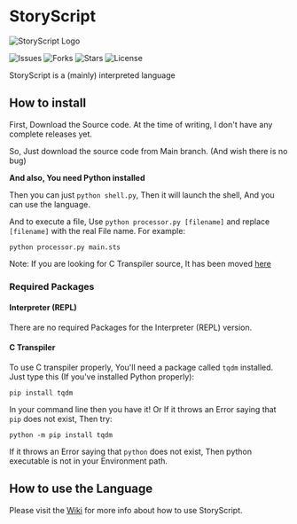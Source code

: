 # StoryScript
![StoryScript Logo](https://github.com/lines-of-codes/StoryScript/blob/be67a0b872783b78378dc3ac0969fb1111cb3e0f/StoryScript.png)

![Issues](https://img.shields.io/github/issues/lines-of-codes/StoryScript)
![Forks](https://img.shields.io/github/forks/lines-of-codes/StoryScript)
![Stars](https://img.shields.io/github/stars/lines-of-codes/StoryScript)
![License](https://img.shields.io/github/license/lines-of-codes/StoryScript)

StoryScript is a (mainly) interpreted language

## How to install
First, Download the Source code. At the time of writing, I don't have any complete releases yet.

So, Just download the source code from Main branch. (And wish there is no bug)

**And also, You need Python installed**

Then you can just `python shell.py`, Then it will launch the shell, And you can use the language.

And to execute a file, Use `python processor.py [filename]` and replace `[filename]` with the real File name.
For example:
```
python processor.py main.sts
```

Note: If you are looking for C Transpiler source, It has been moved [here](https://github.com/StoryScriptorg/StoryScript/tree/CTranspiler)

### Required Packages
#### Interpreter (REPL)
There are no required Packages for the Interpreter (REPL) version.
#### C Transpiler
To use C transpiler properly, You'll need a package called `tqdm` installed.
Just type this (If you've installed Python properly):
```
pip install tqdm
```
In your command line then you have it!
Or If it throws an Error saying that `pip` does not exist, Then try:
```
python -m pip install tqdm
```
If it throws an Error saying that `python` does not exist, Then python executable is not in your Environment path.

## How to use the Language
Please visit the [Wiki](https://github.com/lines-of-codes/StoryScript/wiki) for more info about how to use StoryScript.
